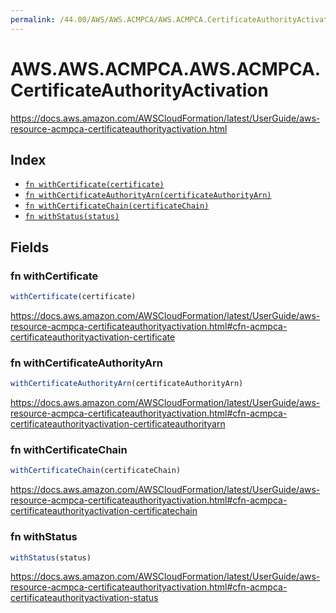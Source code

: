 ```yaml
---
permalink: /44.00/AWS/AWS.ACMPCA/AWS.ACMPCA.CertificateAuthorityActivation/
---
```


# AWS.AWS.ACMPCA.AWS.ACMPCA.CertificateAuthorityActivation

https://docs.aws.amazon.com/AWSCloudFormation/latest/UserGuide/aws-resource-acmpca-certificateauthorityactivation.html

## Index

* [`fn withCertificate(certificate)`](#fn-withcertificate)
* [`fn withCertificateAuthorityArn(certificateAuthorityArn)`](#fn-withcertificateauthorityarn)
* [`fn withCertificateChain(certificateChain)`](#fn-withcertificatechain)
* [`fn withStatus(status)`](#fn-withstatus)

## Fields

### fn withCertificate

```ts
withCertificate(certificate)
```

https://docs.aws.amazon.com/AWSCloudFormation/latest/UserGuide/aws-resource-acmpca-certificateauthorityactivation.html#cfn-acmpca-certificateauthorityactivation-certificate

### fn withCertificateAuthorityArn

```ts
withCertificateAuthorityArn(certificateAuthorityArn)
```

https://docs.aws.amazon.com/AWSCloudFormation/latest/UserGuide/aws-resource-acmpca-certificateauthorityactivation.html#cfn-acmpca-certificateauthorityactivation-certificateauthorityarn

### fn withCertificateChain

```ts
withCertificateChain(certificateChain)
```

https://docs.aws.amazon.com/AWSCloudFormation/latest/UserGuide/aws-resource-acmpca-certificateauthorityactivation.html#cfn-acmpca-certificateauthorityactivation-certificatechain

### fn withStatus

```ts
withStatus(status)
```

https://docs.aws.amazon.com/AWSCloudFormation/latest/UserGuide/aws-resource-acmpca-certificateauthorityactivation.html#cfn-acmpca-certificateauthorityactivation-status